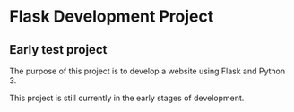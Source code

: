 # Flask Development Project

## Early test project

The purpose of this project is to develop a website using Flask and Python 3.

This project is still currently in the early stages of development. 

